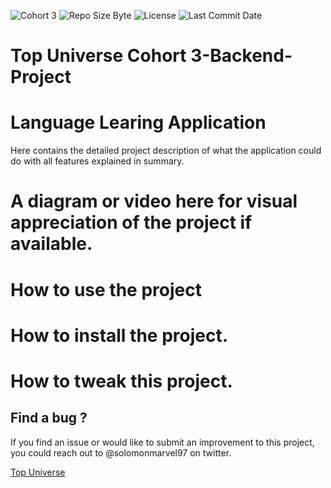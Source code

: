 
![Cohort 3](https://img.shields.io/node/v/mongoose )
![Repo Size Byte ](https://img.shields.io/github/repo-size/Litteup/cohort3-backend-project )
![License ](https://img.shields.io/github/license/litteup/cohort3-backend-project )
![Last Commit Date ](https://img.shields.io/github/last-commit/litteup/cohort3-backend-project )

# Top Universe Cohort 3-Backend-Project
# Language Learing Application

Here contains the detailed project description of what the application could do with all features explained in summary.

# A diagram or video here for visual appreciation of the project if available.

# How to use the project 

# How to install the project.

# How to tweak this project.

## Find a bug ?

If you find an issue or would like to submit an improvement to this project, you could reach out to @solomonmarvel97 on twitter.

[Top Universe](https://topuniverse.org/)
